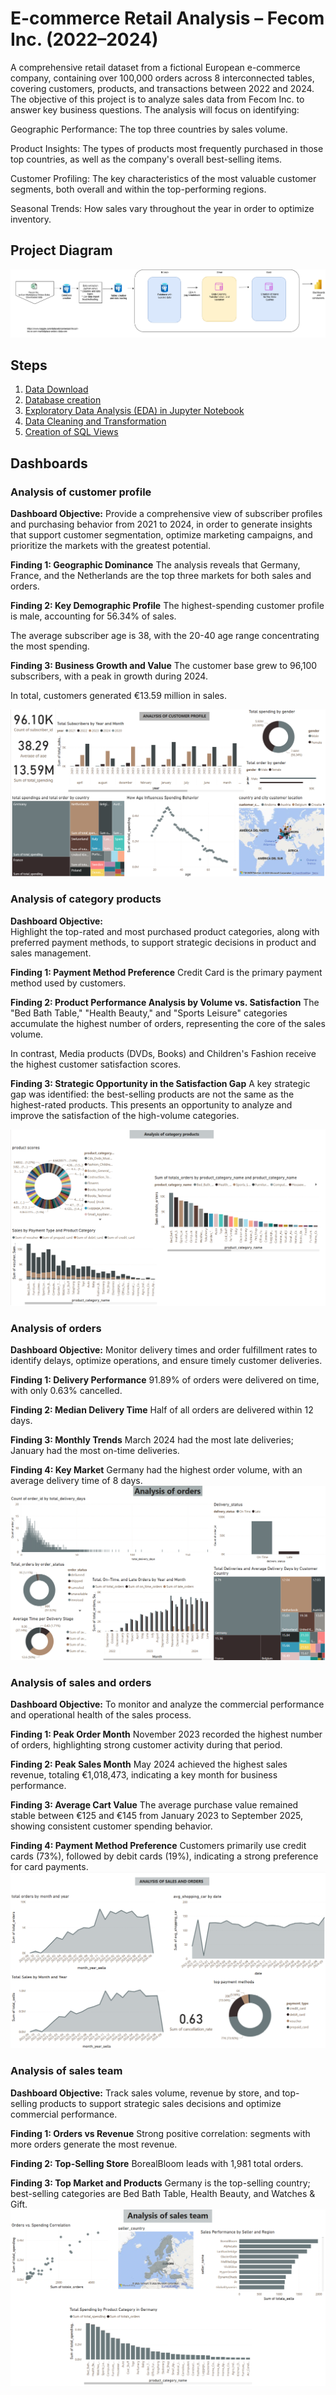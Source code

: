 # E-commerce Retail Analysis – Fecom Inc. (2022–2024)
A comprehensive retail dataset from a fictional European e-commerce company, containing over 100,000 orders across 8 interconnected tables, covering customers, products, and transactions between 2022 and 2024.
The objective of this project is to analyze sales data from Fecom Inc. to answer key business questions. The analysis will focus on identifying:

Geographic Performance: The top three countries by sales volume.

Product Insights: The types of products most frequently purchased in those top countries, as well as the company's overall best-selling items.

Customer Profiling: The key characteristics of the most valuable customer segments, both overall and within the top-performing regions.

Seasonal Trends: How sales vary throughout the year in order to optimize inventory.
## Project Diagram
![Data diagram](image/project%20diagram.png)
## Steps
1. [Data Download](https://www.kaggle.com/datasets/cemeraan/fecom-inc-e-com-marketplace-orders-data-crm)
2. [Database creation](https://github.com/paulista22/retail-analysis/tree/main/2.Database%20Creation)
3. [Exploratory Data Analysis (EDA) in Jupyter Notebook](https://github.com/paulista22/retail-analysis/tree/main/3.exploratory%20data%20analysis)
4. [Data Cleaning and Transformation](https://github.com/paulista22/retail-analysis/tree/main/4.data-cleaning)
5. [Creation of SQL Views](https://github.com/paulista22/retail-analysis/tree/main/5.Creation%20of%20SQL%20Views)
## Dashboards
### Analysis of customer profile
**Dashboard Objective:** 
Provide a comprehensive view of subscriber profiles and purchasing behavior from 2021 to 2024, in order to generate insights that support customer segmentation, optimize marketing campaigns, and prioritize the markets with the greatest potential.

**Finding 1: Geographic Dominance**
The analysis reveals that Germany, France, and the Netherlands are the top three markets for both sales and orders.

**Finding 2: Key Demographic Profile**
The highest-spending customer profile is male, accounting for 56.34% of sales.

The average subscriber age is 38, with the 20-40 age range concentrating the most spending.

**Finding 3: Business Growth and Value**
The customer base grew to 96,100 subscribers, with a peak in growth during 2024.

In total, customers generated €13.59 million in sales.

![Data diagram](6.Dashboards/Analysis%20of%20customer%20profile.png)
### Analysis of category products
**Dashboard Objective:**  
Highlight the top-rated and most purchased product categories, along with preferred payment methods, to support strategic decisions in product and sales management.

**Finding 1: Payment Method Preference**
Credit Card is the primary payment method used by customers.

**Finding 2: Product Performance Analysis by Volume vs. Satisfaction**
The "Bed Bath Table," "Health Beauty," and "Sports Leisure" categories accumulate the highest number of orders, representing the core of the sales volume.

In contrast, Media products (DVDs, Books) and Children's Fashion receive the highest customer satisfaction scores.

**Finding 3: Strategic Opportunity in the Satisfaction Gap**
A key strategic gap was identified: the best-selling products are not the same as the highest-rated products. This presents an opportunity to analyze and improve the satisfaction of the high-volume categories.

![Data diagram](6.Dashboards/Analysis%20of%20category%20products.png)

### Analysis of orders
**Dashboard Objective:**
Monitor delivery times and order fulfillment rates to identify delays, optimize operations, and ensure timely customer deliveries.

**Finding 1: Delivery Performance**
91.89% of orders were delivered on time, with only 0.63% cancelled.

**Finding 2: Median Delivery Time**
Half of all orders are delivered within 12 days.

**Finding 3: Monthly Trends**
March 2024 had the most late deliveries; January had the most on-time deliveries.

**Finding 4: Key Market**
Germany had the highest order volume, with an average delivery time of 8 days.
![Data diagram](6.Dashboards/Analysis%20of%20orders.png)

### Analysis of sales and orders
**Dashboard Objective:**
To monitor and analyze the commercial performance and operational health of the sales process.

**Finding 1: Peak Order Month**
November 2023 recorded the highest number of orders, highlighting strong customer activity during that period.

**Finding 2: Peak Sales Month**
May 2024 achieved the highest sales revenue, totaling €1,018,473, indicating a key month for business performance.

**Finding 3: Average Cart Value**
The average purchase value remained stable between €125 and €145 from January 2023 to September 2025, showing consistent customer spending behavior.

**Finding 4: Payment Method Preference**
Customers primarily use credit cards (73%), followed by debit cards (19%), indicating a strong preference for card payments.
![Data diagram](6.Dashboards/Analysis%20of%20sales%20and%20orders.png)

### Analysis of sales team
**Dashboard Objective:**
Track sales volume, revenue by store, and top-selling products to support strategic sales decisions and optimize commercial performance.

**Finding 1: Orders vs Revenue**
Strong positive correlation: segments with more orders generate the most revenue.

**Finding 2: Top-Selling Store**
BorealBloom leads with 1,981 total orders.

**Finding 3: Top Market and Products**
Germany is the top-selling country; best-selling categories are Bed Bath Table, Health Beauty, and Watches & Gift.
![Data diagram](6.Dashboards/Analysis%20of%20sales%20team.png)
